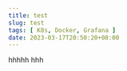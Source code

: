 ```yaml
---
title: test
slug: test
tags: [ K8s, Docker, Grafana ]
date: 2023-03-17T20:50:20+08:00
---
```


hhhhh
hhh